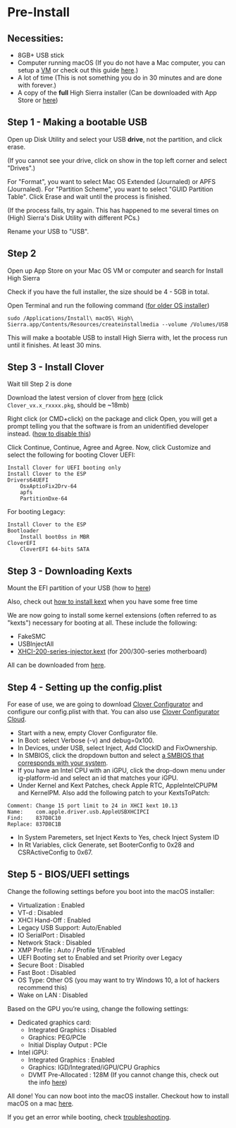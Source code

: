 # Pre-Install

## Necessities:
* 8GB+ USB stick
* Computer running macOS (If you do not have a Mac computer, you can setup a [VM](https://techsviewer.com/install-macos-high-sierra-vmware-windows/) or check out this guide [here](InternetInstall.md#install-macosx-directly-from-the-internet).)
* A lot of time (This is not something you do in 30 minutes and are done with forever.)
* A copy of the **full** High Sierra installer (Can be downloaded with App Store or [here](https://docs.google.com/spreadsheets/d/1WQ87XQKgJVPPub_CbjoHsUscgyxrGg3DWzZz7Nnf_RU/edit#gid=90089690))

## Step 1 - Making a bootable USB
Open up Disk Utility and select your USB **drive**, not the partition, and click erase. 

(If you cannot see your drive, click on show in the top left corner and select "Drives".)

For "Format", you want to select Mac OS Extended (Journaled) or APFS (Journaled). For "Partition Scheme", you want to select "GUID Partition Table". Click Erase and wait until the process is finished. 

(If the process fails, try again. This has happened to me several times on (High) Sierra's Disk Utility with different PCs.)

Rename your USB to "USB".

## Step 2
Open up App Store on your Mac OS VM or computer and search for Install High Sierra

Check if you have the full installer, the size should be 4 - 5GB in total.

Open Terminal and run the following command ([for older OS installer](https://support.apple.com/en-us/HT201372))

```
sudo /Applications/Install\ macOS\ High\ Sierra.app/Contents/Resources/createinstallmedia --volume /Volumes/USB
```

This will make a bootable USB to install High Sierra with, let the process run until it finishes. At least 30 mins.


## Step 3 - Install Clover
Wait till Step 2 is done

Download the latest version of clover from [here](https://github.com/Dids/clover-builder/releases/) (click `Clover_vx.x_rxxxx.pkg`, should be ~18mb)

Right click (or CMD+click) on the package and click Open, you will get a prompt telling you that the software is from an unidentified developer instead. ([how to disable this](http://osxdaily.com/2016/09/27/allow-apps-from-anywhere-macos-gatekeeper/))

Click Continue, Continue, Agree and Agree. Now, click Customize and select the following for booting Clover UEFI:
```
Install Clover for UEFI booting only
Install Clover to the ESP
Drivers64UEFI
    OsxAptioFix2Drv-64
    apfs
    PartitionDxe-64
```

For booting Legacy:
```
Install Clover to the ESP
Bootloader
    Install boot0ss in MBR
CloverEFI
    CloverEFI 64-bits SATA
```

## Step 3 - Downloading Kexts
Mount the EFI partition of your USB (how to [here](Tips.md#how-to-mount-efi))

Also, check out [how to install kext](Tips.md#how-to-install-kexts) when you have some free time

We are now going to install some kernel extensions (often referred to as "kexts") necessary for booting at all. These include the following:
* FakeSMC
* USBInjectAll
* [XHCI-200-series-injector.kext](https://github.com/piiiggg/Ramblings-of-a-hackintosher-High-Sierra/blob/master/Stuff/XHCI-200-series-injector.kext.zip) (for 200/300-series motherboard)

All can be downloaded from [here](http://docs.google.com/spreadsheets/d/1WQ87XQKgJVPPub_CbjoHsUscgyxrGg3DWzZz7Nnf_RU/).

## Step 4 - Setting up the config.plist
For ease of use, we are going to download [Clover Configurator](mackie100projects.altervista.org/download-clover-configurator/) and configure our config.plist with that. You can also use [Clover Configurator Cloud](http://cloudclovereditor.altervista.org/cce/index.php). 

* Start with a new, empty Clover Configurator file.
* In Boot: select Verbose (-v) and debug=0x100.
* In Devices, under USB, select Inject, Add ClockID and FixOwnership. 
* In SMBIOS, click the dropdown button and select [a SMBIOS that corresponds with your system](Tips.md#choosing-a-smbios).
* If you have an Intel CPU with an iGPU, click the drop-down menu under ig-platform-id and select an id that matches your iGPU.
* Under Kernel and Kext Patches, check Apple RTC, AppleIntelCPUPM and KernelPM. Also add the following patch to your KextsToPatch:
```
Comment: Change 15 port limit to 24 in XHCI kext 10.13
Name:    com.apple.driver.usb.AppleUSBXHCIPCI
Find:    837D8C10
Replace: 837D8C1B
```
* In System Paremeters, set Inject Kexts to Yes, check Inject System ID
* In Rt Variables, click Generate, set BooterConfig to 0x28 and CSRActiveConfig to 0x67.

## Step 5 - BIOS/UEFI settings

Change the following settings before you boot into the macOS installer:

* Virtualization : Enabled
* VT-d : Disabled
* XHCI Hand-Off : Enabled
* Legacy USB Support: Auto/Enabled
* IO SerialPort : Disabled
* Network Stack : Disabled
* XMP Profile :  Auto / Profile 1/Enabled
* UEFI Booting set to Enabled and set Priority over Legacy
* Secure Boot : Disabled
* Fast Boot : Disabled
* OS Type: Other OS (you may want to try Windows 10, a lot of hackers recommend this)
* Wake on LAN : Disabled

Based on the GPU you’re using, change the following settings:
- Dedicated graphics card:
  - Integrated Graphics : Disabled 
  - Graphics: PEG/PCIe 
  - Initial Display Output : PCIe
- Intel iGPU:
  - Integrated Graphics : Enabled
  - Graphics: IGD/Integrated/iGPU/CPU Graphics
  - DVMT Pre-Allocated : 128M (If you cannot change this, check out the info [here](Tips.md#intelgraphicsdvmtfixup))

All done! You can now boot into the macOS installer.
Checkout how to install macOS on a mac [here](https://support.apple.com/en-us/HT204904).

If you get an error while booting, check [troubleshooting](Trobleshooting.md).
